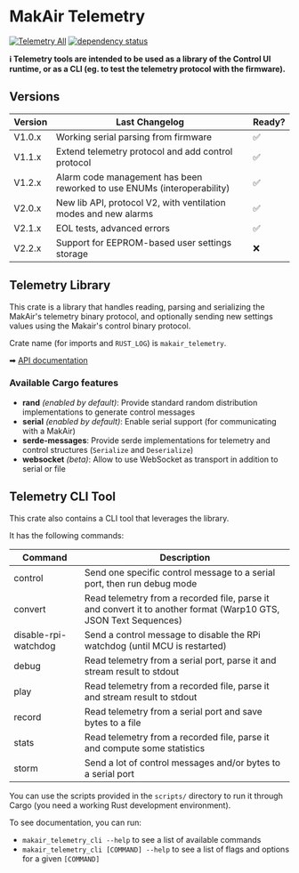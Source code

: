 # MakAir Telemetry

[![Telemetry All](https://github.com/makers-for-life/makair-telemetry/workflows/Telemetry%20All/badge.svg)](https://github.com/makers-for-life/makair-telemetry/actions?query=workflow%3A%22Telemetry+All%22) [![dependency status](https://deps.rs/repo/github/makers-for-life/makair-telemetry/status.svg)](https://deps.rs/repo/github/makers-for-life/makair-telemetry)

**ℹ️ Telemetry tools are intended to be used as a library of the Control UI runtime, or as a CLI (eg. to test the telemetry protocol with the firmware).**

## Versions

| Version | Last Changelog | Ready? |
| ------- | -------------- | ------ |
| V1.0.x | Working serial parsing from firmware | ✅
| V1.1.x | Extend telemetry protocol and add control protocol | ✅
| V1.2.x | Alarm code management has been reworked to use ENUMs (interoperability) | ✅
| V2.0.x | New lib API, protocol V2, with ventilation modes and new alarms | ✅
| V2.1.x | EOL tests, advanced errors | ✅
| V2.2.x | Support for EEPROM-based user settings storage | ❌

## Telemetry Library

This crate is a library that handles reading, parsing and serializing the MakAir's telemetry binary protocol, and optionally sending new settings values using the Makair's control binary protocol.

Crate name (for imports and `RUST_LOG`) is `makair_telemetry`.

➡ [API documentation](https://makers-for-life.github.io/makair-telemetry)

### Available Cargo features

- **rand** *(enabled by default)*: Provide standard random distribution implementations to generate control messages
- **serial** *(enabled by default)*: Enable serial support (for communicating with a MakAir)
- **serde-messages**: Provide serde implementations for telemetry and control structures (`Serialize` and `Deserialize`)
- **websocket** *(beta)*: Allow to use WebSocket as transport in addition to serial or file

## Telemetry CLI Tool

This crate also contains a CLI tool that leverages the library.

It has the following commands:

| Command | Description |
| --- | --- |
| control | Send one specific control message to a serial port, then run debug mode |
| convert | Read telemetry from a recorded file, parse it and convert it to another format (Warp10 GTS, JSON Text Sequences) |
| disable-rpi-watchdog | Send a control message to disable the RPi watchdog (until MCU is restarted) |
| debug | Read telemetry from a serial port, parse it and stream result to stdout |
| play | Read telemetry from a recorded file, parse it and stream result to stdout |
| record | Read telemetry from a serial port and save bytes to a file |
| stats | Read telemetry from a recorded file, parse it and compute some statistics |
| storm | Send a lot of control messages and/or bytes to a serial port |

You can use the scripts provided in the `scripts/` directory to run it through Cargo (you need a working Rust development environment).

To see documentation, you can run:

- `makair_telemetry_cli --help` to see a list of available commands
- `makair_telemetry_cli [COMMAND] --help` to see a list of flags and options for a given `[COMMAND]`
